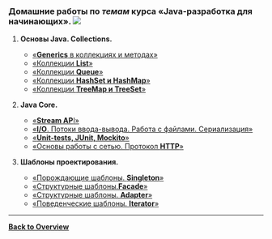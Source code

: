 ### Домашние работы по ***темам*** курcа «Java-разработка для начинающих». ![][1]

1. **Основы Java. Collections.**  
    - [«**Generics** в коллекциях и методах»](https://github.com/AndreyIljasovJDCP-1/HomeWorkGenerics.git)
    - [«Коллекции **List**»](https://github.com/AndreyIljasovJDCP-1/HomeWorkList.git)
    - [«Коллекции **Queue**»](https://github.com/AndreyIljasovJDCP-1/HomeWorkQueue.git)
    - [«Коллекции **HashSet и HashMap**»](https://github.com/AndreyIljasovJDCP-1/HomeWorkHash2.git)
    - [«Коллекции **TreeMap и TreeSet**»](https://github.com/AndreyIljasovJDCP-1/HomeWorkTree.git)
    
2. **Java Core.**
    - [«**Stream AP**I»](https://github.com/AndreyIljasovJDCP-1/HomeWorkStreamAPI.git)  
    - [«**I/O**. Потоки ввода-вывода. Работа с файлами. Сериализация»](https://github.com/AndreyIljasovJDCP-1/HomeWorkIO.git)  
    - [«**Unit-tests, JUnit, Mockito**»](https://github.com/AndreyIljasovJDCP-1/geo-service.git)  
    - [«Основы работы с сетью. Протокол **HTTP**»](https://github.com/AndreyIljasovJDCP-1/HomeWorkNet.git)

3. **Шаблоны проектирования.**  
    - [«Порождающие шаблоны. **Singleton**»](https://github.com/AndreyIljasovJDCP-1/homeWorkSingleton.git)  
    - [«Структурные шаблоны.**Facade**»](https://github.com/AndreyIljasovJDCP-1/HomeWorkFacade.git)
    - [«Структурные шаблоны. **Adapter**»](https://github.com/AndreyIljasovJDCP-1/HomeWorkAdapter.git)
    - [«Поведенческие шаблоны. **Iterator**»](https://github.com/AndreyIljasovJDCP-1/FibonacciIterator.git)
<hr>


**[Back to Overview](https://github.com/AndreyIljasovJDCP-1)**

[1]: https://github.com/AndreyIljasovJDCP-1/AndreyIljasovJDCP-1/blob/main/%D0%BD%D0%B5%D1%82%D0%BE%D0%BB%D0%BE%D0%B3%D0%B8%D1%8F%2020.png
